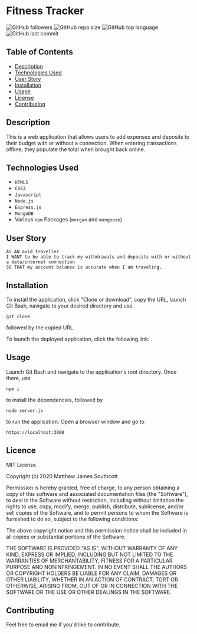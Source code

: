# Fitness Tracker

![GitHub followers](https://img.shields.io/github/followers/mjsouthcott?label=Follow&style=social)
![GitHub repo size](https://img.shields.io/github/repo-size/mjsouthcott/18-progressive-budget)
![GitHub top language](https://img.shields.io/github/languages/top/mjsouthcott/18-progressive-budget)
![GitHub last commit](https://img.shields.io/github/last-commit/mjsouthcott/18-progressive-budget)

## Table of Contents

* [Description](#description)
* [Technologies Used](#technologies-used)
* [User Story](#user-story)
* [Installation](#installation)
* [Usage](#usage)
* [License](#licence)
* [Contributing](#contributing)

## Description

This is a web application that allows users to add expenses and deposits to their budget with or without a connection. When entering transactions offline, they populate the total when brought back online.

## Technologies Used

* `HTML5`
* `CSS3`
* `Javascript`
* `Node.js`
* `Express.js`
* `MongoDB`
* Various `npm` Packages (`morgan` and `mongoose`)

## User Story

```
AS AN avid traveller
I WANT to be able to track my withdrawals and deposits with or without a data/internet connection
SO THAT my account balance is accurate when I am traveling.
```

## Installation

To install the application, click "Clone or download", copy the URL, launch Git Bash, navigate to your desired directory and use
```
git clone
```
followed by the copied URL.

To launch the deployed application, click the following link: <link-to-deployed-app>.

## Usage

Launch Git Bash and navigate to the application's root directory. Once there, use
```
npm i
```
to install the dependencies, followed by
```
node server.js
```
to run the application. Open a browser window and go to
```
https://localhost:3000
```

## Licence

MIT License

Copyright (c) 2020 Matthew James Southcott

Permission is hereby granted, free of charge, to any person obtaining a copy of this software and associated documentation files (the "Software"), to deal in the Software without restriction, including without limitation the rights to use, copy, modify, merge, publish, distribute, sublicense, and/or sell copies of the Software, and to permit persons to whom the Software is furnished to do so, subject to the following conditions:

The above copyright notice and this permission notice shall be included in all copies or substantial portions of the Software.

THE SOFTWARE IS PROVIDED "AS IS", WITHOUT WARRANTY OF ANY KIND, EXPRESS OR IMPLIED, INCLUDING BUT NOT LIMITED TO THE WARRANTIES OF MERCHANTABILITY, FITNESS FOR A PARTICULAR PURPOSE AND NONINFRINGEMENT. IN NO EVENT SHALL THE AUTHORS OR COPYRIGHT HOLDERS BE LIABLE FOR ANY CLAIM, DAMAGES OR OTHER LIABILITY, WHETHER IN AN ACTION OF CONTRACT, TORT OR OTHERWISE, ARISING FROM, OUT OF OR IN CONNECTION WITH THE SOFTWARE OR THE USE OR OTHER DEALINGS IN THE SOFTWARE.

## Contributing

Feel free to email me if you'd like to contribute.
